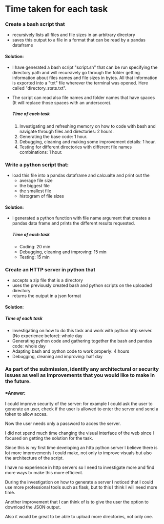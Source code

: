 # Time taken for each task


### Create a bash script that

- recursively lists all files and file sizes in an arbitrary directory
- saves this output to a file in a format that can be read by a pandas dataframe

#### Solution:
 - I have generated a bash script "script.sh" that can be run specifying the directory path and will recursively go through the folder getting information about files names and file sizes in bytes. All that information is exported into a "txt" file wherever the terminal was opened. Here called "directory_stats.txt".
 - The script can read also file names and folder names that have spaces (It will replace those spaces with an underscore).

   ##### Time of each task
    1. Investigating and refreshing memory on how to code with bash and navigate through files and directories: 2 hours.
    2. Generating the base code: 1 hour.
    3. Debugging, cleaning and making some improvement details: 1 hour.
    4. Testing for different directories with different file names combinations: 1 hour.

### Write a python script that:
- load this file into a pandas dataframe and calcualte and print out the
   - average file size
   - the biggest file
   - the smallest file
   - histogram of file sizes
#### Solution:
- I generated a python function with file name argument that creates a pandas data frame and prints the different results requested.
   ##### Time of each task
   - Coding: 20 min
   - Debugging, cleaning and improving: 15 min
   - Testing: 15 min
   

### Create an HTTP server in python that
   - accepts a zip file that is a directory
   - uses the previously created bash and python scripts on the uploaded directory
   - returns the output in a json format

#### Solution:
   ##### Time of each task
   - Investigating on how to do this task and work with python http server. (No experience before): whole day
   - Generating python code and gathering together the bash and pandas code: whole day
   - Adapting bash and python code to work properly: 4 hours
   - Debugging, cleaning and improving: half day
  
### As part of the submission, identify any architectural or security issues as well as improvements that you would like to make in the future.
#### *Answer:

I could improve security of the server: 
for example I could ask the user to generate an user, check if the user is allowed to enter the server and send a token to allow acces. 

Now the user needs only a password to acces the server. 

I did not spend much time changing the visual interface of the web since I focused on getting the solution for the task.

Since this is my first time developing an http python server I believe there is lot more improvements I could make, not only to improve visuals 
but also the architecture of the script. 

I have no experience in http servers so I need to investigate more and find more ways to make this more efficient.

During the investigation on how to generate a server I noticed that I could use more professional tools such as flask, but to this I think I will need more time.

Another improvement that I can think of is to give the user the option to download the JSON output.

Also it would be great to be able to upload more directories, not only one. 


